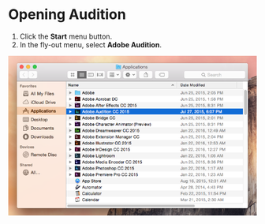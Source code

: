 # Opening Audition

1. Click the **Start** menu button. 
2. In the fly-out menu, select **Adobe Audition**.

![Opening Adobe Audition CC 2015.](/assets/opening-audition.png)

